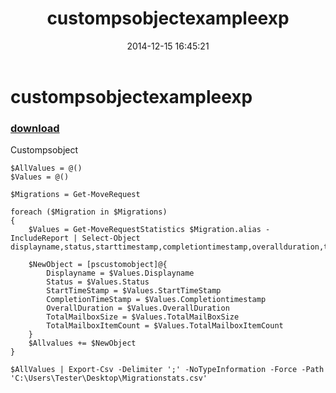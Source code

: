 ﻿---
pid:            5646
poster:         redyey
title:          custompsobjectexampleexp
date:           2014-12-15 16:45:21
format:         posh
parent:         0
parent:         0

---

# custompsobjectexampleexp

### [download](5646.ps1)

Custompsobject

```posh
$AllValues = @()
$Values = @()

$Migrations = Get-MoveRequest

foreach ($Migration in $Migrations) 
{
    $Values = Get-MoveRequestStatistics $Migration.alias -IncludeReport | Select-Object displayname,status,starttimestamp,completiontimestamp,overallduration,totalmailboxsize,totalmailboxitemcount

    $NewObject = [pscustomobject]@{
        Displayname = $Values.Displayname
        Status = $Values.Status
        StartTimeStamp = $Values.StartTimeStamp
        CompletionTimeStamp = $Values.Completiontimestamp
        OverallDuration = $Values.OverallDuration
        TotalMailboxSize = $Values.TotalMailBoxSize
        TotalMailboxItemCount = $Values.TotalMailboxItemCount
    }
    $Allvalues += $NewObject
}

$AllValues | Export-Csv -Delimiter ';' -NoTypeInformation -Force -Path 'C:\Users\Tester\Desktop\Migrationstats.csv'
```
